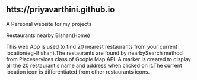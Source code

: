 ## htts://priyavarthini.github.io 
A Personal website for my projects

Restaurants nearby Bishan(Home)

This web App is used to find 20 nearest restaurants from your current location(eg-Bishan).The restaurants are found by nearbySearch method from Placeservices class of Goople Map API. A marker is created to display all the 20 restaurant's name and address when clicked on it.The current location icon is differentiated from other restaurants icons.

